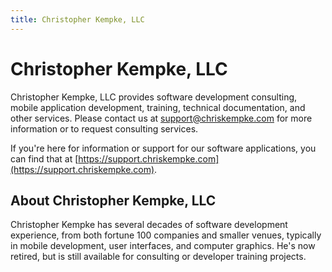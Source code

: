 ```yaml
---
title: Christopher Kempke, LLC
---
```


# Christopher Kempke, LLC

Christopher Kempke, LLC provides software development consulting, mobile application development, training, technical documentation, and other services.    Please contact us at support@chriskempke.com for more information or to request consulting services.

If you're here for information or support for our software applications, you can find that at [https://support.chriskempke.com](https://support.chriskempke.com).

## About Christopher Kempke, LLC

Christopher Kempke has several decades of software development experience, from both fortune 100 companies and smaller venues, typically in mobile development, user interfaces, and computer graphics.     He's now retired, but is still available for consulting or developer training projects.
